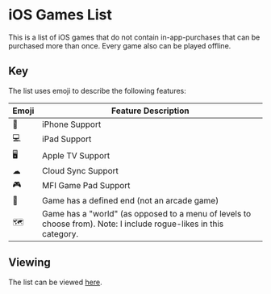 # iOS Games List

This is a list of iOS games that do not contain in-app-purchases that can be purchased more than once. Every game also can be played offline.

## Key

The list uses emoji to describe the following features:

| Emoji     | Feature Description  |
| --------- | -------------------- |
| &#128241; | iPhone Support       |
| &#128187; | iPad Support         |
| &#128421; | Apple TV Support     |
| &#9729;   | Cloud Sync Support   |
| &#127918; | MFI Game Pad Support |
| &#127937; | Game has a defined end (not an arcade game) |
| &#128506; | Game has a "world" (as opposed to a menu of levels to choose from). Note: I include rogue-likes in this category. |

## Viewing

The list can be viewed [here](https://recognition101.github.io/ios-games/).